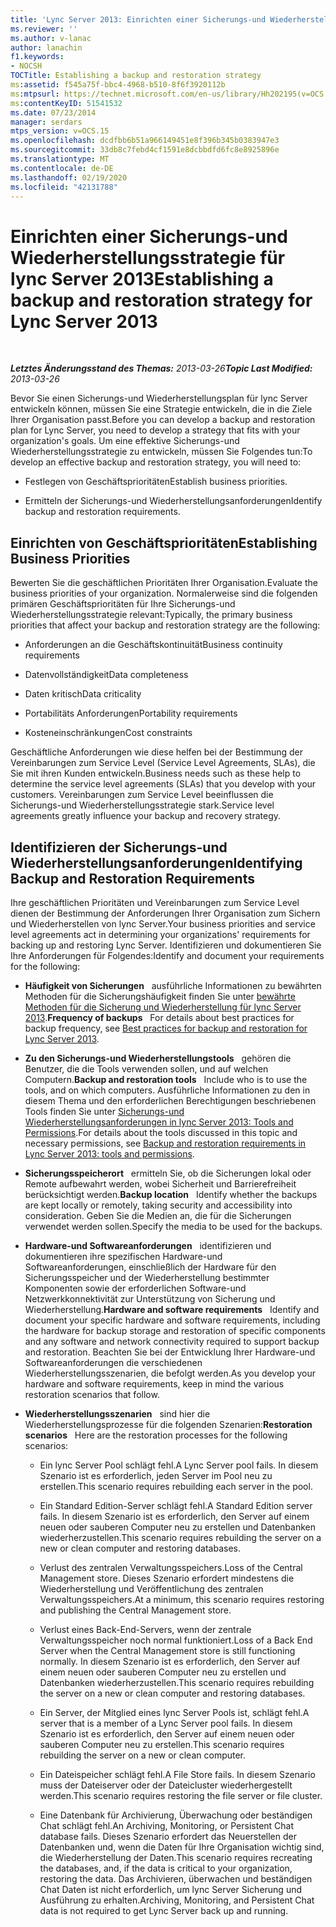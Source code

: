 ```yaml
---
title: 'Lync Server 2013: Einrichten einer Sicherungs-und Wiederherstellungsstrategie'
ms.reviewer: ''
ms.author: v-lanac
author: lanachin
f1.keywords:
- NOCSH
TOCTitle: Establishing a backup and restoration strategy
ms:assetid: f545a75f-bbc4-4968-b510-8f6f3920112b
ms:mtpsurl: https://technet.microsoft.com/en-us/library/Hh202195(v=OCS.15)
ms:contentKeyID: 51541532
ms.date: 07/23/2014
manager: serdars
mtps_version: v=OCS.15
ms.openlocfilehash: dcdfbb6b51a966149451e8f396b345b0383947e3
ms.sourcegitcommit: 33db8c7febd4cf1591e8dcbbdfd6fc8e8925896e
ms.translationtype: MT
ms.contentlocale: de-DE
ms.lasthandoff: 02/19/2020
ms.locfileid: "42131788"
---
```

<div data-xmlns="http://www.w3.org/1999/xhtml">

<div class="topic" data-xmlns="http://www.w3.org/1999/xhtml" data-msxsl="urn:schemas-microsoft-com:xslt" data-cs="http://msdn.microsoft.com/">

<div data-asp="https://msdn2.microsoft.com/asp">

# <a name="establishing-a-backup-and-restoration-strategy-for-lync-server-2013"></a><span data-ttu-id="da200-102">Einrichten einer Sicherungs-und Wiederherstellungsstrategie für lync Server 2013</span><span class="sxs-lookup"><span data-stu-id="da200-102">Establishing a backup and restoration strategy for Lync Server 2013</span></span>

</div>

<div id="mainSection">

<div id="mainBody">

<span> </span>

<span data-ttu-id="da200-103">_**Letztes Änderungsstand des Themas:** 2013-03-26_</span><span class="sxs-lookup"><span data-stu-id="da200-103">_**Topic Last Modified:** 2013-03-26_</span></span>

<span data-ttu-id="da200-104">Bevor Sie einen Sicherungs-und Wiederherstellungsplan für lync Server entwickeln können, müssen Sie eine Strategie entwickeln, die in die Ziele Ihrer Organisation passt.</span><span class="sxs-lookup"><span data-stu-id="da200-104">Before you can develop a backup and restoration plan for Lync Server, you need to develop a strategy that fits with your organization's goals.</span></span> <span data-ttu-id="da200-105">Um eine effektive Sicherungs-und Wiederherstellungsstrategie zu entwickeln, müssen Sie Folgendes tun:</span><span class="sxs-lookup"><span data-stu-id="da200-105">To develop an effective backup and restoration strategy, you will need to:</span></span>

  - <span data-ttu-id="da200-106">Festlegen von Geschäftsprioritäten</span><span class="sxs-lookup"><span data-stu-id="da200-106">Establish business priorities.</span></span>

  - <span data-ttu-id="da200-107">Ermitteln der Sicherungs-und Wiederherstellungsanforderungen</span><span class="sxs-lookup"><span data-stu-id="da200-107">Identify backup and restoration requirements.</span></span>

<div>

## <a name="establishing-business-priorities"></a><span data-ttu-id="da200-108">Einrichten von Geschäftsprioritäten</span><span class="sxs-lookup"><span data-stu-id="da200-108">Establishing Business Priorities</span></span>

<span data-ttu-id="da200-109">Bewerten Sie die geschäftlichen Prioritäten Ihrer Organisation.</span><span class="sxs-lookup"><span data-stu-id="da200-109">Evaluate the business priorities of your organization.</span></span> <span data-ttu-id="da200-110">Normalerweise sind die folgenden primären Geschäftsprioritäten für Ihre Sicherungs-und Wiederherstellungsstrategie relevant:</span><span class="sxs-lookup"><span data-stu-id="da200-110">Typically, the primary business priorities that affect your backup and restoration strategy are the following:</span></span>

  - <span data-ttu-id="da200-111">Anforderungen an die Geschäftskontinuität</span><span class="sxs-lookup"><span data-stu-id="da200-111">Business continuity requirements</span></span>

  - <span data-ttu-id="da200-112">Datenvollständigkeit</span><span class="sxs-lookup"><span data-stu-id="da200-112">Data completeness</span></span>

  - <span data-ttu-id="da200-113">Daten kritisch</span><span class="sxs-lookup"><span data-stu-id="da200-113">Data criticality</span></span>

  - <span data-ttu-id="da200-114">Portabilitäts Anforderungen</span><span class="sxs-lookup"><span data-stu-id="da200-114">Portability requirements</span></span>

  - <span data-ttu-id="da200-115">Kosteneinschränkungen</span><span class="sxs-lookup"><span data-stu-id="da200-115">Cost constraints</span></span>

<span data-ttu-id="da200-116">Geschäftliche Anforderungen wie diese helfen bei der Bestimmung der Vereinbarungen zum Service Level (Service Level Agreements, SLAs), die Sie mit ihren Kunden entwickeln.</span><span class="sxs-lookup"><span data-stu-id="da200-116">Business needs such as these help to determine the service level agreements (SLAs) that you develop with your customers.</span></span> <span data-ttu-id="da200-117">Vereinbarungen zum Service Level beeinflussen die Sicherungs-und Wiederherstellungsstrategie stark.</span><span class="sxs-lookup"><span data-stu-id="da200-117">Service level agreements greatly influence your backup and recovery strategy.</span></span>

</div>

<div>

## <a name="identifying-backup-and-restoration-requirements"></a><span data-ttu-id="da200-118">Identifizieren der Sicherungs-und Wiederherstellungsanforderungen</span><span class="sxs-lookup"><span data-stu-id="da200-118">Identifying Backup and Restoration Requirements</span></span>

<span data-ttu-id="da200-119">Ihre geschäftlichen Prioritäten und Vereinbarungen zum Service Level dienen der Bestimmung der Anforderungen Ihrer Organisation zum Sichern und Wiederherstellen von lync Server.</span><span class="sxs-lookup"><span data-stu-id="da200-119">Your business priorities and service level agreements act in determining your organizations' requirements for backing up and restoring Lync Server.</span></span> <span data-ttu-id="da200-120">Identifizieren und dokumentieren Sie Ihre Anforderungen für Folgendes:</span><span class="sxs-lookup"><span data-stu-id="da200-120">Identify and document your requirements for the following:</span></span>

  - <span data-ttu-id="da200-121">**Häufigkeit von Sicherungen**   ausführliche Informationen zu bewährten Methoden für die Sicherungshäufigkeit finden Sie unter [bewährte Methoden für die Sicherung und Wiederherstellung für lync Server 2013](lync-server-2013-best-practices-for-backup-and-restoration.md).</span><span class="sxs-lookup"><span data-stu-id="da200-121">**Frequency of backups**   For details about best practices for backup frequency, see [Best practices for backup and restoration for Lync Server 2013](lync-server-2013-best-practices-for-backup-and-restoration.md).</span></span>

  - <span data-ttu-id="da200-122">**Zu den Sicherungs-und Wiederherstellungstools**   gehören die Benutzer, die die Tools verwenden sollen, und auf welchen Computern.</span><span class="sxs-lookup"><span data-stu-id="da200-122">**Backup and restoration tools**   Include who is to use the tools, and on which computers.</span></span> <span data-ttu-id="da200-123">Ausführliche Informationen zu den in diesem Thema und den erforderlichen Berechtigungen beschriebenen Tools finden Sie unter [Sicherungs-und Wiederherstellungsanforderungen in lync Server 2013: Tools and Permissions](lync-server-2013-backup-and-restoration-requirements-tools-and-permissions.md).</span><span class="sxs-lookup"><span data-stu-id="da200-123">For details about the tools discussed in this topic and necessary permissions, see [Backup and restoration requirements in Lync Server 2013: tools and permissions](lync-server-2013-backup-and-restoration-requirements-tools-and-permissions.md).</span></span>

  - <span data-ttu-id="da200-124">**Sicherungsspeicherort**   ermitteln Sie, ob die Sicherungen lokal oder Remote aufbewahrt werden, wobei Sicherheit und Barrierefreiheit berücksichtigt werden.</span><span class="sxs-lookup"><span data-stu-id="da200-124">**Backup location**   Identify whether the backups are kept locally or remotely, taking security and accessibility into consideration.</span></span> <span data-ttu-id="da200-125">Geben Sie die Medien an, die für die Sicherungen verwendet werden sollen.</span><span class="sxs-lookup"><span data-stu-id="da200-125">Specify the media to be used for the backups.</span></span>

  - <span data-ttu-id="da200-126">**Hardware-und Softwareanforderungen**   identifizieren und dokumentieren ihre spezifischen Hardware-und Softwareanforderungen, einschließlich der Hardware für den Sicherungsspeicher und der Wiederherstellung bestimmter Komponenten sowie der erforderlichen Software-und Netzwerkkonnektivität zur Unterstützung von Sicherung und Wiederherstellung.</span><span class="sxs-lookup"><span data-stu-id="da200-126">**Hardware and software requirements**   Identify and document your specific hardware and software requirements, including the hardware for backup storage and restoration of specific components and any software and network connectivity required to support backup and restoration.</span></span> <span data-ttu-id="da200-127">Beachten Sie bei der Entwicklung Ihrer Hardware-und Softwareanforderungen die verschiedenen Wiederherstellungsszenarien, die befolgt werden.</span><span class="sxs-lookup"><span data-stu-id="da200-127">As you develop your hardware and software requirements, keep in mind the various restoration scenarios that follow.</span></span>

  - <span data-ttu-id="da200-128">**Wiederherstellungsszenarien**   sind hier die Wiederherstellungsprozesse für die folgenden Szenarien:</span><span class="sxs-lookup"><span data-stu-id="da200-128">**Restoration scenarios**   Here are the restoration processes for the following scenarios:</span></span>
    
      - <span data-ttu-id="da200-129">Ein lync Server Pool schlägt fehl.</span><span class="sxs-lookup"><span data-stu-id="da200-129">A Lync Server pool fails.</span></span> <span data-ttu-id="da200-130">In diesem Szenario ist es erforderlich, jeden Server im Pool neu zu erstellen.</span><span class="sxs-lookup"><span data-stu-id="da200-130">This scenario requires rebuilding each server in the pool.</span></span>
    
      - <span data-ttu-id="da200-131">Ein Standard Edition-Server schlägt fehl.</span><span class="sxs-lookup"><span data-stu-id="da200-131">A Standard Edition server fails.</span></span> <span data-ttu-id="da200-132">In diesem Szenario ist es erforderlich, den Server auf einem neuen oder sauberen Computer neu zu erstellen und Datenbanken wiederherzustellen.</span><span class="sxs-lookup"><span data-stu-id="da200-132">This scenario requires rebuilding the server on a new or clean computer and restoring databases.</span></span>
    
      - <span data-ttu-id="da200-133">Verlust des zentralen Verwaltungsspeichers.</span><span class="sxs-lookup"><span data-stu-id="da200-133">Loss of the Central Management store.</span></span> <span data-ttu-id="da200-134">Dieses Szenario erfordert mindestens die Wiederherstellung und Veröffentlichung des zentralen Verwaltungsspeichers.</span><span class="sxs-lookup"><span data-stu-id="da200-134">At a minimum, this scenario requires restoring and publishing the Central Management store.</span></span>
    
      - <span data-ttu-id="da200-135">Verlust eines Back-End-Servers, wenn der zentrale Verwaltungsspeicher noch normal funktioniert.</span><span class="sxs-lookup"><span data-stu-id="da200-135">Loss of a Back End Server when the Central Management store is still functioning normally.</span></span> <span data-ttu-id="da200-136">In diesem Szenario ist es erforderlich, den Server auf einem neuen oder sauberen Computer neu zu erstellen und Datenbanken wiederherzustellen.</span><span class="sxs-lookup"><span data-stu-id="da200-136">This scenario requires rebuilding the server on a new or clean computer and restoring databases.</span></span>
    
      - <span data-ttu-id="da200-137">Ein Server, der Mitglied eines lync Server Pools ist, schlägt fehl.</span><span class="sxs-lookup"><span data-stu-id="da200-137">A server that is a member of a Lync Server pool fails.</span></span> <span data-ttu-id="da200-138">In diesem Szenario ist es erforderlich, den Server auf einem neuen oder sauberen Computer neu zu erstellen.</span><span class="sxs-lookup"><span data-stu-id="da200-138">This scenario requires rebuilding the server on a new or clean computer.</span></span>
    
      - <span data-ttu-id="da200-139">Ein Dateispeicher schlägt fehl.</span><span class="sxs-lookup"><span data-stu-id="da200-139">A File Store fails.</span></span> <span data-ttu-id="da200-140">In diesem Szenario muss der Dateiserver oder der Dateicluster wiederhergestellt werden.</span><span class="sxs-lookup"><span data-stu-id="da200-140">This scenario requires restoring the file server or file cluster.</span></span>
    
      - <span data-ttu-id="da200-141">Eine Datenbank für Archivierung, Überwachung oder beständigen Chat schlägt fehl.</span><span class="sxs-lookup"><span data-stu-id="da200-141">An Archiving, Monitoring, or Persistent Chat database fails.</span></span> <span data-ttu-id="da200-142">Dieses Szenario erfordert das Neuerstellen der Datenbanken und, wenn die Daten für Ihre Organisation wichtig sind, die Wiederherstellung der Daten.</span><span class="sxs-lookup"><span data-stu-id="da200-142">This scenario requires recreating the databases, and, if the data is critical to your organization, restoring the data.</span></span> <span data-ttu-id="da200-143">Das Archivieren, überwachen und beständigen Chat Daten ist nicht erforderlich, um lync Server Sicherung und Ausführung zu erhalten.</span><span class="sxs-lookup"><span data-stu-id="da200-143">Archiving, Monitoring, and Persistent Chat data is not required to get Lync Server back up and running.</span></span>

</div>

</div>

<span> </span>

</div>

</div>

</div>

